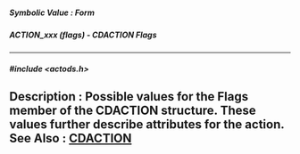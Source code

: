 ##### Symbolic Value : Form
##### ACTION_xxx (flags) - CDACTION Flags
---
##### #include <actods.h>
**Description :**
Possible values for the Flags member of the CDACTION structure.  These values 
further describe attributes for the action.
**See Also :**
[CDACTION](D:/md_files/CDACTION.md)
---
